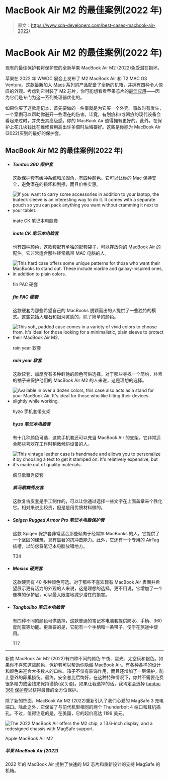 # MacBook Air M2 的最佳案例(2022 年)

> 原文：<https://www.xda-developers.com/best-cases-macbook-air-2022/>

# MacBook Air M2 的最佳案例(2022 年)

现有的最佳保护套将保护您的全新苹果 MacBook Air M2 (2022)免受潜在损坏。

苹果在 2022 年 WWDC 展会上发布了 M2 MacBook Air 和 T2 MAC OS Ventura。这款最新加入 [Macs](https://www.xda-developers.com/best-macs) 系列的产品配备了全新的机箱，并拥有四种令人惊叹的外观。考虑到它封装了 M2 芯片，你可能想看看苹果芯片的[最佳应用](https://www.xda-developers.com/best-apps-apple-silicon/)——因为它们是专门为这一系列处理器优化的。

如果你买了这款笔记本，首先要做的一件事就是为它买一个外壳。事故时有发生，一个案例可以帮助你避开一些潜在的伤害。毕竟，有划痕和/或凹痕的现代设备会看起来过时，并失去其高级感。你的 MacBook Air 值得拥有更好的。此外，在保护上花几块钱比在维修费用高出许多倍时后悔要好。这些是你能为 MacBook Air (2022)买到的最好的保护套。

## MacBook Air M2 的最佳案例(2022 年)

*   ##### Tomtoc 360 保护套

    这款保护套有缓冲系统和加固角，有四种颜色。它可以让你的 Mac 保持安全，避免潜在的损坏和刮擦，而且价格实惠。

*   <picture>![If you want to carry some accessories in addition to your laptop, the Inateck sleeve is an interesting way to do it. It comes with a separate pouch so you can pack anything you want without cramming it next to your tablet.](img/c119ab200f16370d15f87acdcb05551e.png)</picture>

    inate CK 笔记本电脑套

    ##### inate CK 笔记本电脑套

    也有四种颜色，这款套配有单独的配套袋子，可以存放你的 MacBook Air 的配件。它非常适合那些经常携带 MAC 电脑的人。

*   <picture>![This hard case offers some unique patterns for those who want their MacBooks to stand out. These include marble and galaxy-inspired ones, in addition to plain colors.](img/2115e0567ef8def15954630a9e7460c7.png)</picture>

    fin PAC 硬套

    ##### fin PAC 硬套

    这款硬套为那些希望自己的 MacBooks 脱颖而出的人提供了一些独特的模式。这些包括大理石和银河灵感的，除了简单的颜色。

*   <picture>![This soft, padded case comes in a variety of vivid colors to choose from. It's ideal for those looking for a minimalistic, plain sleeve to protect their MacBook Air M2.](img/0a784ee65765851a3a0a19d3588f7192.png)</picture>

    rain year 软套

    ##### rain year 软套

    这款软套、加厚套有多种鲜艳的颜色可供选择。对于那些寻找一个简约，朴素的袖子来保护他们的 MacBook Air M2 的人来说，这是理想的选择。

*   <picture>![Available in over a dozen colors, this case also acts as a stand for your MacBook Air. It's ideal for those who like tilting their devices slightly while working.](img/04fe535a00662ce4843f73195e6942f6.png)</picture>

    hyzo 手机套带支架

    ##### hyzo 笔记本电脑套

    有十几种颜色可选，这款手机套还可以充当 MacBook Air 的支架。它非常适合那些喜欢在工作时稍微倾斜设备的人。

*   <picture>![This vintage leather case is handmade and allows you to personalize it by choosing a text to get it stamped on. It's relatively expensive, but it's made out of quality materials.](img/64adc7223bb43663b101c3780a99623e.png)</picture>

    疯马歌舞秀皮套

    ##### 疯马歌舞秀皮套

    这款复古皮套是手工制作的，可以让你通过选择一些文字在上面盖章来个性化它。相对来说比较贵，但是是用优质材料做的。

*   ##### Spigen Rugged Armor Pro 笔记本电脑保护套

    这款 Spigen 保护套非常适合那些倾向于经常摔 MacBooks 的人。它提供了一个坚固的建筑，具有显著的抗冲击能力。此外，它还有一个专用的 AirTag 插槽，以防您将笔记本电脑放错地方。

    T34
*   ##### Mosiso 硬壳套

    这款硬壳有 40 多种颜色可选。对于那些不喜欢现有 MacBook Air 表面并希望展示更有活力的外观的人来说，这是理想的选择。更不用说，它增加了一个像样的保护层，可以最大限度地减少潜在的损害。

*   ##### Tangbolibo 笔记本电脑套

    有四种不同的颜色可供选择，这款普通的笔记本电脑套提供防水、手柄、360 度防震等功能。更重要的是，它配有一个手柄和一条带子，便于在旅途中使用。

    T17

* * *

新款 MacBook Air M2 (2022)有四种不同的颜色:午夜、星光、太空灰和银色。如果你不喜欢这些颜色，保护套可以帮助你隐藏 MacBook Air。有各种各样的设计和颜色来迎合大多数人的口味。箱子不仅有装饰作用，而且还增加了一层保护，防止意外的卵巢损伤。最终，安全总比后悔好，在这种特殊情况下，你并不需要花费很多精力或金钱来保持谨慎(双关语)。如果让我选择的话，我肯定会选择 [tomtoc 360 保护套](https://www.amazon.com/tomtoc-Protective-13-inch-Notebook-Accessory/dp/B01N590YOT?tag=xda-4lom9ot-20&ascsubtag=UUxdaUeUpU42214&asc_refurl=https%3A%2F%2Fwww.xda-developers.com%2Fbest-cases-macbook-air-2022%2F&asc_campaign=Commerce)以获得最佳的全方位保护。

除了新的饰面，MacBook Air M2 (2022)重新引入了我们心爱的 MagSafe 3 充电端口。除此之外，它保留了与前代机型相同的两个 Thunderbolt 4 端口和耳机插孔。不过，值得注意的是，在美国，它的起价高达 1199 美元。

 <picture>![The 2022 MacBook Air offers the M2 chip, a 13.6-inch display, and a redesigned chassis with MagSafe support.](img/9d1e9c592640f4841b437772ef7a64d2.png)</picture> 

Apple MacBook Air M2

##### 苹果 MacBook Air (2022)

2022 年的 MacBook Air 提供了快速的 M2 芯片和重新设计的支持 MagSafe 的机箱。